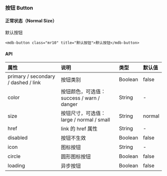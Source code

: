 ### 按钮 Button

#### 正常状态（Normal Size）

<div>
    <mdb-button class="mr10" title="默认按钮">默认按钮</mdb-button>
</div>

```vue
<mdb-button class="mr10" title="默认按钮">默认按钮</mdb-button>
```

#### API

| 属性                                | 说明                                      | 类型    | 默认值 |
| :---------------------------------- | :---------------------------------------- | :------ | :----- |
| primary / secondary / dashed / link | 按钮类别                                  | Boolean | false  |
| color                               | 按钮颜色，可选值：success / warn / danger | String  | -      |
| size                                | 按钮尺寸，可选值：large / normal / small  | String  | normal |
| href                                | link 的 href 属性                         | String  | -      |
| disabled                            | 按钮不生效                                | Boolean | false  |
| icon                                | 图标按钮                                  | String  | -      |
| circle                              | 圆形图标按钮                              | Boolean | false  |
| loading                             | 异步按钮                                  | Boolean | false  |

<script>
    import Vue from 'vue'
    import MdbUI from '@src'
    import '@/scss/docs.scss'
    Vue.use(MdbUI)

    export default {
        data () {
            return {
                loading: false
            }
        },
        methods: {
            submit (val) {
                this.loading = val
                setTimeout(() => {
                    this.loading = false
                }, 3000)
            }
        }
    }
</script>
